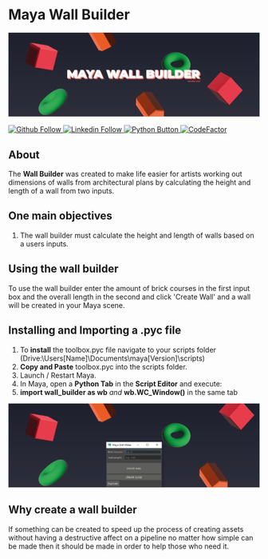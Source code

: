 # Maya Wall Builder

![Readme banner image](./static/builder-banner.png)

<a href="https://github.com/KieronJenkins" target="_blank"><img src="https://img.shields.io/badge/GitHub-100000?style=for-the-badge&logo=github&logoColor=white" alt="Github Follow">
<a href="https://uk.linkedin.com/in/kieronjenkins" target="_blank"><img src="https://img.shields.io/badge/LinkedIn-0077B5?style=for-the-badge&logo=linkedin&logoColor=white" alt="Linkedin Follow">
<a href="https://www.python.org/" target="_blank"><img src="https://img.shields.io/badge/Python-3776AB?style=for-the-badge&logo=python&logoColor=white" alt="Python Button">
[![CodeFactor](https://www.codefactor.io/repository/github/kieronjenkins/maya-wall-builder/badge)](https://www.codefactor.io/repository/github/kieronjenkins/maya-wall-builder)

## About
The **Wall Builder** was created to make life easier for artists working out dimensions of walls from architectural plans by calculating the height and length of a wall from two inputs.

## One main objectives
1. The wall builder must calculate the height and length of walls based on a users inputs.

## Using the wall builder
To use the wall builder enter the amount of brick courses in the first input box and the overall length in the second and click 'Create Wall' and a wall will be created in your Maya scene.
  
## Installing and Importing a .pyc file
1. To **install** the toolbox.pyc file navigate to your scripts folder (Drive:\Users\[Name]\Documents\maya\[Version]\scripts)
2. **Copy and Paste** toolbox.pyc into the scripts folder.
3. Launch / Restart Maya.
4. In Maya, open a **Python Tab** in the **Script Editor** and execute:
5. **import wall_builder as wb** _and_ **wb.WC_Window()** in the same tab

![Readme banner image](./static/builder-pic-banner.png)

## Why create a wall builder
If something can be created to speed up the process of creating assets without having a destructive affect on a pipeline no matter how simple can be made then it should be made in order to help those who need it.
